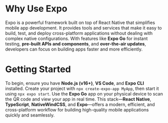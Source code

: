# Why Use Expo

Expo is a powerful framework built on top of React Native that simplifies mobile app development. It provides tools and services that make it easy to build, test, and deploy cross-platform applications without dealing with complex native configurations. With features like **Expo Go** for instant testing, **pre-built APIs and components**, and **over-the-air updates**, developers can focus on building apps faster and more efficiently.

# Getting Started

To begin, ensure you have **Node.js (v16+)**, **VS Code**, and **Expo CLI** installed. Create your project with `npx create-expo-app MyApp`, then start it using `npx expo start`. Use the **Expo Go** app on your physical device to scan the QR code and view your app in real time. This stack—**React Native**, **TypeScript**, **NativeWindCSS**, and **Expo**—offers a modern, efficient, and cross-platform workflow for building high-quality mobile applications quickly and seamlessly.
